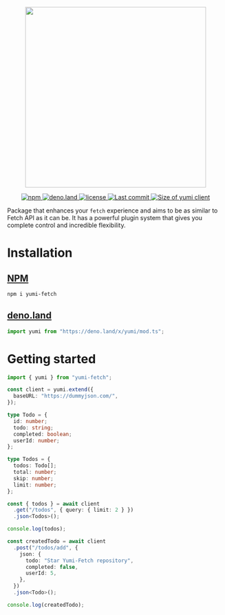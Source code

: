 <p align="center">
    <img src="https://svgshare.com/i/tf_.svg" align="center" width="420px">
</p>

<p align="center">
  <a href="https://www.npmjs.com/package/yumi-fetch">
    <img alt="npm" src="https://img.shields.io/npm/v/yumi-fetch?color=FF3797&label=NPM">
  </a>
  <a href="https://deno.land/x/yumi">
    <img alt="deno.land" src="https://img.shields.io/github/v/tag/MellKam/yumi-fetch?color=FF3797&label=deno.land%2Fx&logo=deno">
  </a>
  <a href="https://github.com/MellKam/yumi-fetch/blob/main/LICENSE">
    <img alt="license" src="https://img.shields.io/github/license/MellKam/yumi-fetch?color=FF3797">
  </a>
  <a href="https://github.com/MellKam/soundify/commits/main">
    <img src="https://img.shields.io/github/last-commit/MellKam/yumi-fetch?color=FF3797" alt="Last commit" />
  </a>
  <a href="https://bundlejs.com/?q=yumi-fetch&treeshake=%5B%7B+yumi+%7D%5D">
    <img src="https://deno.bundlejs.com/?q=yumi-fetch&treeshake=[{+yumi+}]&badge=minified&color=FF3797" alt="Size of yumi client">
  </a>
</p>

Package that enhances your `fetch` experience and aims to be as similar to Fetch
API as it can be. It has a powerful plugin system that gives you complete
control and incredible flexibility.

# Installation

## [NPM](https://www.npmjs.com/package/yumi-fetch)

```bash
npm i yumi-fetch
```

## [deno.land](https://deno.land/x/yumi)

```ts
import yumi from "https://deno.land/x/yumi/mod.ts";
```

# Getting started

```ts
import { yumi } from "yumi-fetch";

const client = yumi.extend({
  baseURL: "https://dummyjson.com/",
});

type Todo = {
  id: number;
  todo: string;
  completed: boolean;
  userId: number;
};

type Todos = {
  todos: Todo[];
  total: number;
  skip: number;
  limit: number;
};

const { todos } = await client
  .get("/todos", { query: { limit: 2 } })
  .json<Todos>();

console.log(todos);

const createdTodo = await client
  .post("/todos/add", {
    json: {
      todo: "Star Yumi-Fetch repository",
      completed: false,
      userId: 5,
    },
  })
  .json<Todo>();

console.log(createdTodo);
```
